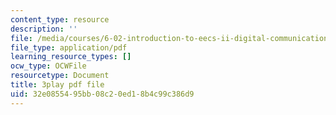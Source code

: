 ```yaml
---
content_type: resource
description: ''
file: /media/courses/6-02-introduction-to-eecs-ii-digital-communication-systems-fall-2012/32e0855495bb08c20ed18b4c99c386d9_gF9Q0wNGENc.pdf
file_type: application/pdf
learning_resource_types: []
ocw_type: OCWFile
resourcetype: Document
title: 3play pdf file
uid: 32e08554-95bb-08c2-0ed1-8b4c99c386d9
---
```

